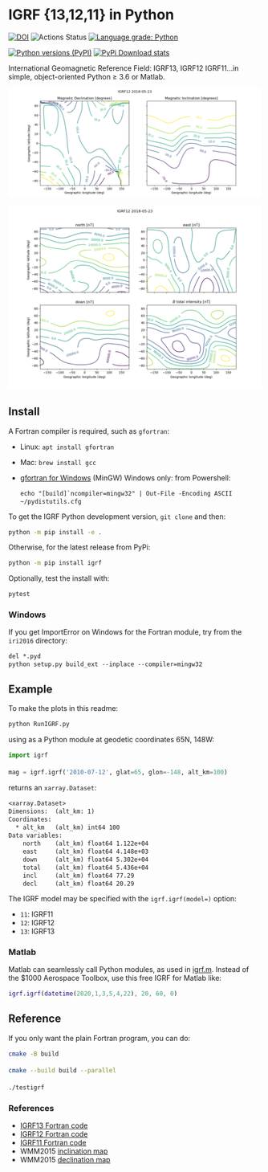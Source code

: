 # IGRF {13,12,11} in Python

[![DOI](https://zenodo.org/badge/33064474.svg)](https://zenodo.org/badge/latestdoi/33064474)
![Actions Status](https://github.com/space-physics/igrf/workflows/ci/badge.svg)
[![Language grade: Python](https://img.shields.io/lgtm/grade/python/g/space-physics/igrf.svg?logo=lgtm&logoWidth=18)](https://lgtm.com/projects/g/space-physics/igrf/context:python)

[![Python versions (PyPI)](https://img.shields.io/pypi/pyversions/igrf.svg)](https://pypi.python.org/pypi/igrf)
[![PyPi Download stats](http://pepy.tech/badge/igrf)](http://pepy.tech/project/igrf)

International Geomagnetic Reference Field: IGRF13, IGRF12 IGRF11...in simple, object-oriented Python &ge; 3.6 or Matlab.

![image](src/igrf/tests/incldecl.png)

![image](src/igrf/tests/vectors.png)

## Install

A Fortran compiler is required, such as `gfortran`:

* Linux: `apt install gfortran`
* Mac: `brew install gcc`
* [gfortran for Windows](https://www.scivision.dev/windows-gcc-gfortran-cmake-make-install/) (MinGW)
   Windows only: from Powershell:

   ```posh
   echo "[build]`ncompiler=mingw32" | Out-File -Encoding ASCII ~/pydistutils.cfg
   ```

To get the IGRF Python development version, `git clone` and then:

```sh
python -m pip install -e .
```

Otherwise, for the latest release from PyPi:
```sh
python -m pip install igrf
```

Optionally, test the install with:
```sh
pytest
```

### Windows
If you get ImportError on Windows for the Fortran module, try from the `iri2016` directory:

```posh
del *.pyd
python setup.py build_ext --inplace --compiler=mingw32
```


## Example
To make the plots in this readme:

```sh
python RunIGRF.py
```

using as a Python module at geodetic coordinates 65N, 148W:

```python
import igrf

mag = igrf.igrf('2010-07-12', glat=65, glon=-148, alt_km=100)
```

returns an `xarray.Dataset`:

```
<xarray.Dataset>
Dimensions:  (alt_km: 1)
Coordinates:
  * alt_km   (alt_km) int64 100
Data variables:
    north    (alt_km) float64 1.122e+04
    east     (alt_km) float64 4.148e+03
    down     (alt_km) float64 5.302e+04
    total    (alt_km) float64 5.436e+04
    incl     (alt_km) float64 77.29
    decl     (alt_km) float64 20.29
```

The IGRF model may be specified with the `igrf.igrf(model=)` option:

* `11`: IGRF11
* `12`: IGRF12
* `13`: IGRF13

### Matlab

Matlab can seamlessly call Python modules, as used in [igrf.m](./+igrf/igrf.m).
Instead of the $1000 Aerospace Toolbox, use this free IGRF for Matlab like:

```matlab
igrf.igrf(datetime(2020,1,3,5,4,22), 20, 60, 0)
```

## Reference

If you only want the plain Fortran program, you can do:

```sh
cmake -B build

cmake --build build --parallel

./testigrf
```

### References

* [IGRF13 Fortran code](http://www.ngdc.noaa.gov/IAGA/vmod/igrf13.f)
* [IGRF12 Fortran code](http://www.ngdc.noaa.gov/IAGA/vmod/igrf12.f)
* [IGRF11 Fortran code](http://www.ngdc.noaa.gov/IAGA/vmod/igrf11.f)
* WMM2015 [inclination map](https://www.ngdc.noaa.gov/geomag/WMM/data/WMM2015/WMM2015_I_MERC.pdf)
* WMM2015 [declination map](https://www.ngdc.noaa.gov/geomag/WMM/data/WMM2015/WMM2015_D_MERC.pdf)
